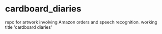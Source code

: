 # cardboard_diaries
repo for artwork involving Amazon orders and speech recognition. working title 'cardboard diaries'
